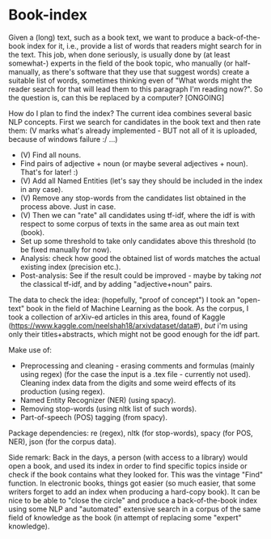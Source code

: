 # Book-index
Given a (long) text, such as a book text, we want to produce a back-of-the-book index for it, i.e., provide a list of words that readers might search for in the text. This job, when done seriously, is usually done by (at least somewhat-) experts in the field of the book topic, who manually (or half-manually, as there's software that they use that suggest words) create a suitable list of words, sometimes thinking even of "What words might the reader search for that will lead them to this paragraph I'm reading now?". So the question is, can this be replaced by a computer?
[ONGOING]

How do I plan to find the index? The current idea combines several basic NLP concepts. First we search for candidates in the book text and then rate them:
(V marks what's already implemented - BUT not all of it is uploaded, because of windows failure :/ ...)

- (V) Find all nouns.
- Find pairs of adjective + noun (or maybe several adjectives + noun). That's for later! :)
- (V) Add all Named Entities (let's say they should be included in the index in any case).
- (V) Remove any stop-words from the candidates list obtained in the process above. Just in case.
- (V) Then we can "rate" all candidates using tf-idf, where the idf is with respect to some corpus of texts in the same area as out main text (book).
- Set up some threshold to take only candidates above this threshold (to be fixed manually for now).
- Analysis: check how good the obtained list of words matches the actual existing index (precision etc.).
- Post-analysis: See if the result could be improved - maybe by taking *not* the classical tf-idf, and by adding "adjective+noun" pairs.

The data to check the idea: (hopefully, "proof of concept")
I took an "open-text" book in the field of Machine Learning as the book. As the corpus, I took a collection of arXiv-ed articles in this area, found of Kaggle (https://www.kaggle.com/neelshah18/arxivdataset/data#), *but* i'm using only their titles+abstracts, which might not be good enough for the idf part.


Make use of:
- Preprocessing and cleaning - erasing comments and formulas (mainly using regex) (for the case the input is a .tex file - currently not used). Cleaning index data from the digits and some weird effects of its production (using regex).
- Named Entity Recognizer (NER) (using spacy).
- Removing stop-words (using nltk list of such words).
- Part-of-speech (POS) tagging (from spacy).

Package dependencies: re (regex), nltk (for stop-words), spacy (for POS, NER), json (for the corpus data).


Side remark: Back in the days, a person (with access to a library) would open a book, and used its index in order to find specific topics inside or check if the book contains what they looked for. This was the vintage "Find" function. In electronic books, things got easier (so much easier, that some writers forget to add an index when producing a hard-copy book). It can be nice to be able to "close the circle" and produce a back-of-the-book index using some NLP and "automated" extensive search in a corpus of the same field of knowledge as the book (in attempt of replacing some "expert" knowledge).
